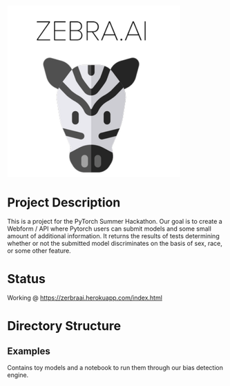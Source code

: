 <img src="/Screen Shot 2020-08-24 at 4.18.58 PM.png" alt="drawing" width="400"/>


# Project Description

This is a project for the PyTorch Summer Hackathon. Our goal is to create a Webform / API where Pytorch users can submit models and some small amount of additional information. It returns the results of tests determining whether or not the submitted model discriminates on the basis of sex, race, or some other feature.

# Status

Working @ https://zerbraai.herokuapp.com/index.html

# Directory Structure

## Examples 

Contains toy models and a notebook to run them through our bias detection engine.
